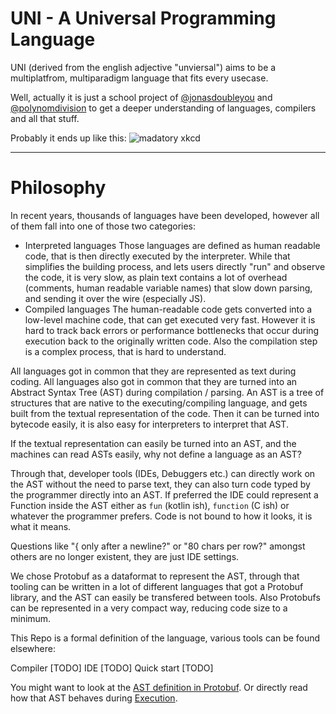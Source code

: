# UNI - A Universal Programming Language

UNI (derived from the english adjective "unviersal") aims to be a multiplatfrom, multiparadigm language that fits every usecase.

Well, actually it is just a school project of [@jonasdoubleyou] and [@polynomdivision] to
get a deeper understanding of languages, compilers and all that stuff.

Probably it ends up like this:
![madatory xkcd][xkcd]

----

# Philosophy

In recent years, thousands of languages have been developed, however all of them fall into one of those two categories:

+ Interpreted languages
  Those languages are defined as human readable code, that is then directly executed by the interpreter.
  While that simplifies the building process, and lets users directly "run" and observe the code,
  it is very slow, as plain text contains a lot of overhead (comments, human readable variable names)
  that slow down parsing, and sending it over the wire (especially JS).
+ Compiled languages
  The human-readable code gets converted into a low-level machine code,
  that can get executed very fast. However it is hard to track back errors or
  performance bottlenecks that occur during execution back to the originally written code.
  Also the compilation step is a complex process, that is hard to understand.

All languages got in common that they are represented as text during coding.
All languages also got in common that they are turned into an Abstract Syntax Tree (AST) during
compilation / parsing. An AST is a tree of structures that are native to the executing/compiling language,
and gets built from the textual representation of the code. Then it can be turned into bytecode easily,
it is also easy for interpreters to interpret that AST.

If the textual representation can easily be turned into an AST, and the machines can read ASTs easily,
why not define a language as an AST?

Through that, developer tools (IDEs, Debuggers etc.) can directly work on the AST without the need to parse text,
they can also turn code typed by the programmer directly into an AST. If preferred the IDE could represent a Function
inside the AST either as `fun` (kotlin ish), `function` (C ish) or whatever the programmer prefers. Code is not bound
to how it looks, it is what it means.

Questions like "{ only after a newline?" or "80 chars per row?" amongst others are no longer existent,
they are just IDE settings.

We chose Protobuf as a dataformat to represent the AST, through that tooling can be written in a lot of
different languages that got a Protobuf library, and the AST can easily be transfered between tools.
Also Protobufs can be represented in a very compact way, reducing code size to a minimum.

This Repo is a formal definition of the language, various tools can be found elsewhere:

Compiler [TODO]
IDE [TODO]
Quick start [TODO]

You might want to look at the [AST definition in Protobuf].
Or directly read how that AST behaves during [Execution].



[xkcd]: https://imgs.xkcd.com/comics/standards.png
[@polynomdivision]: https://github.com/polynomdivision
[@jonasdoubleyou]: https://github.com/jonasdoubleyou
[AST definition in Protobuf]: ./AST/
[Execution]: :/execution/index.md
